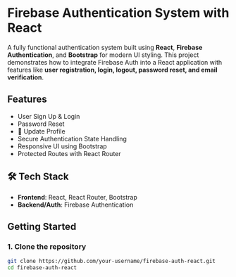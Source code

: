#  Firebase Authentication System with React

A fully functional authentication system built using **React**, **Firebase Authentication**, and **Bootstrap** for modern UI styling. This project demonstrates how to integrate Firebase Auth into a React application with features like **user registration, login, logout, password reset, and email verification**.

##  Features

-  User Sign Up & Login
-  Password Reset
- 📧 Update Profile
- Secure Authentication State Handling
-  Responsive UI using Bootstrap
-  Protected Routes with React Router

## 🛠 Tech Stack

- **Frontend**: React, React Router, Bootstrap
- **Backend/Auth**: Firebase Authentication


##  Getting Started

### 1. Clone the repository

```bash
git clone https://github.com/your-username/firebase-auth-react.git
cd firebase-auth-react
